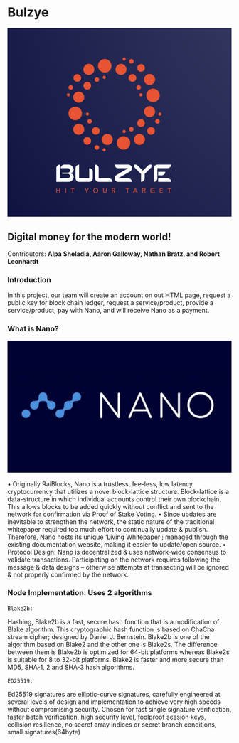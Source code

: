 # Bulzye

![logo](Image/logo.PNG)

## **Digital money for the modern world!**

Contributors: **Alpa Sheladia, Aaron Galloway, Nathan Bratz, and Robert Leonhardt**


### **Introduction** 
In this project, our team will create an account on out HTML page, request a public key for block chain ledger, request a service/product, provide a service/product, pay with Nano, and will receive Nano as a payment.

### **What is Nano?**
![nano](Image/nano.png)

• Originally RaiBlocks, Nano is a trustless, fee-less, low latency
cryptocurrency that utilizes a novel block-lattice structure. Block-lattice is a
data-structure in which individual accounts control their own blockchain.
This allows blocks to be added quickly without conflict and sent to the
network for confirmation via Proof of Stake Voting.
• Since updates are inevitable to strengthen the network, the static nature of
the traditional whitepaper required too much effort to continually update &
publish. Therefore, Nano hosts its unique ‘Living Whitepaper’; managed
through the existing documentation website, making it easier to update/open
source.
• Protocol Design: Nano is decentralized & uses network-wide consensus to
validate transactions. Participating on the network requires following the
message & data designs – otherwise attempts at transacting will be ignored
& not properly confirmed by the network. 

### **Node Implementation: Uses 2 algorithms**
	Blake2b: 
Hashing, Blake2b is a fast, secure hash function that is a
modification of Blake algorithm. This cryptographic hash function is based
on ChaCha stream cipher; designed by Daniel J. Bernstein. Blake2b is one
of the algorithm based on Blake2 and the other one is Blake2s. The
difference between them is Blake2b is optimized for 64-bit platforms
whereas Blake2s is suitable for 8 to 32-bit platforms. Blake2 is faster and
more secure than MD5, SHA-1, 2 and SHA-3 hash algorithms.

	ED25519:
Ed25519 signatures are elliptic-curve signatures, carefully
engineered at several levels of design and implementation to achieve very
high speeds without compromising security. Chosen for fast single signature
verification, faster batch verification, high security level, foolproof session
keys, collision resilience, no secret array indices or secret branch conditions,
small signatures(64byte)
